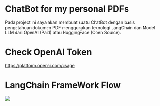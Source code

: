 # ChatBot for my personal PDFs
Pada project ini saya akan membuat suatu ChatBot dengan basis pengetahuan dokumen PDF menggunakan teknologi LangChain dan Model LLM dari OpenAI (Paid) atau HuggingFace (Open Source).

# Check OpenAI Token
https://platform.openai.com/usage

# LangChain FrameWork Flow
![](https://i.imgur.com/QPFOB8M.png)
